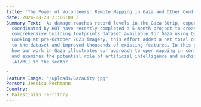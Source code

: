 ```yaml
---
title: 'The Power of Volunteers: Remote Mapping in Gaza and Other Conflict Areas'
date: 2024-08-20 21:06:00 Z
Summary Text: 'As damage reaches record levels in the Gaza Strip, expert volunteers
  coordinated by HOT have recently completed a 5-month project to create the most
  comprehensive building footprints dataset available for Gaza using OpenStreetMap.
  Looking at pre-October 2023 imagery, this effort added a net total of 59,223 buildings
  to the dataset and improved thousands of existing features. In this post, we share
  how our work in Gaza illustrates our approach to open mapping in conflict zones,
  and examines the potential role of artificial intelligence and machine learning
  (AI/ML) in the sector.

'
Feature Image: "/uploads/GazaCity.jpg"
Person: Jessica Pechmann
Country:
- Palestinian Territory
---
```


<html lang="en">
<head>
<style>
.image-container {
display: flex;
justify-content: center;
margin: 20px 0;
}

        .image-container img {
            width: 80%; 
            height: auto; 
        }
    
        .image-container2 {
            display: flex;
            justify-content: center; 
            margin: 20px 0;
        }
    
        .image-container2 img {
            width: 65%; 
            height: auto; 
        }
    
        @media (max-width: 768px) {
            .image-container img {
                width: 50%; 
            }
        }
    
        @media (max-width: 480px) {
            .image-container img {
                width: 75%; 
            }
        }
    </style>

</head>
<body>
<p>As an open map of the world, <a href="https://www.openstreetmap.org">OpenStreetMap (OSM)</a> is a valuable tool for understanding the impacts of war and informing humanitarian response. For example, OSM can provide a baseline dataset of pre-conflict building footprints to be compared with damage analyses.</p>

<p>In Gaza, the escalation of conflict since October 2023 has resulted in a prolonged humanitarian crisis. Understanding the impact of the conflict on buildings has been challenging because pre-existing datasets from AI/ML models and OSM were not accurate enough to create a complete buildings baseline. The high density of buildings and the inability to safely gather on-the-ground information compounded these challenges. In such hard-to-reach areas, HOT’s remote and crowdsourced mapping methodology proved effective in collecting detailed information visible on aerial imagery.</p>

    <p>In February 2024, after consultation with humanitarian and UN actors working in Gaza, HOT initiated the creation of pre-conflict dataset of all building footprints in the area in OSM. HOT’s <a href="https://www.hotosm.org/community/">community of OpenStreetMap volunteers</a> completed all the data <a href="https://wiki.openstreetmap.org/wiki/Gaza_Update_2024">work</a>, coordinating through HOT’s <a href="https://tasks.hotosm.org/">Tasking Manager</a>. The volunteers meticulously added missing buildings and improved existing data. Due to concerns over data protection and quality, only expert volunteer teams were assigned to map and validate the area. As in other areas that are hard to reach due to conflict, HOT balanced the data needs with <a href="https://www.hotosm.org/tools-and-data/data-principles/">responsible data practices</a> based on the context.</p>
    ![Example of increased data quality in OpenStreetMap building footprints in Gaza B.png](/uploads/Example%20of%20increased%20data%20quality%20in%20OpenStreetMap%20building%20footprints%20in%20Gaza.png)

    <p>The updated data is live in OpenStreetMap and available via <a href="https://data.humdata.org/dataset/hotosm_pse_buildings?">HDX</a> or <a href="https://export.hotosm.org/v3/">HOT’s Export Tool</a>.</p>
    
    <h2>Comparing AI/ML with human-verified OSM building datasets in conflict zones 

</h2>

<p>AI/ML is increasingly used to rapidly generate building footprints across large areas. Sources for automated building footprints range from worldwide datasets by Microsoft or Google to smaller-scale open community-managed tools such as HOT’s new application, <a href="https://www.hotosm.org/tech-suite/fair/">fAIr.</a></p>

    <p>Now that HOT volunteers have completely updated and validated all OSM buildings in visible imagery pre-conflict, <strong>OSM has 18% more individual buildings in the Gaza strip</strong> than  Microsoft’s ML buildings dataset (an estimated 330,079 buildings vs 280,112 buildings). However, in regions where there has not been a coordinated update effort in OSM, the numbers may differ. For example, in Sudan where no large-scale editing campaign has occurred, OSM contains just under 1.5 million buildings, compared to over 5.82 million buildings in Microsoft’s ML data. It is important to note that the ML datasets have not been human-verified and their accuracy is sometimes uncertain. Google Open Buildings has over 26 million building features in Sudan, but visual inspection reveals that many of these features are noise in the data, with the model incorrectly identifying structures in the uninhabited desert. </p> 

<p>If spatial coverage is relatively similar between OSM and ML datasets, automated datasets created by ML image detection work well for many use cases. For other use cases, the precision and verification of a human-checked dataset, such as OSM, is a better fit for the data requirements. For example, during our work in Gaza, we identified issues with ML building datasets that were avoided by working with experienced human volunteers (see image below comparing OSM to <a href="https://planetarycomputer.microsoft.com/dataset/ms-buildings">Microsoft’s ML building datasets</a>). However, it’s important to highlight that ML building datasets differ so might not have the same issues.

    <div class="image-container">
        <img src="/uploads/Examples%20of%20OSM%20vs%20AI%20in%20Gaza%20August%202024-a8e5cb.png" alt="Examples of OSM vs AI in Gaza August 2024">
    </div>
    
    <h2>What’s next?</h2>
    
    <p>When all buildings in conflict zones are reflected in one pre-conflict dataset, data analysts can track which buildings are functional and which are destroyed. Eventually, we will be able to track demolition and rebuilding when the context allows. HOT welcomes data requests from the humanitarian community and will aim to balance requests with anticipated usefulness, available resources, and protection issues to address humanitarian data gaps in conflict zones worldwide. </p>
    
    <p>With increasingly complex emergencies displacing a <a href="https://www.unhcr.org/us/global-trends">record</a> number of people globally, aid organizations are struggling to keep up.  While automation is improving the speed and ability to remotely collect information in hard-to-reach areas, HOT’s approach to coordinating trained volunteers is more important than ever. Lessons learned from the data work in Gaza demonstrates that when higher accuracy data is needed, incorporating a human view into automated ML datasets remains crucial. 

</p>

<strong>There are many ways to get involved with our efforts. Contact us at <a href="mailto:data@hotosm.org">data@hotosm.org</a> to partner, volunteer, or donate to ongoing efforts in conflict-affected areas worldwide</strong>.</p>

    <p>For information on recent damage in Gaza  or Sudan, visit <a href="https://experience.arcgis.com/experience/ea5c453e92724c6ba0a7b8a4037129be/page/UNOSAT/?org=unosat&views=Share">UNOSAT’s Gaza Interactive Data Platform</a> and <a href="https://unosat.org/products/?date_from=2024-02-28&date_to=2024-08-28&region=&activation_type=&title=&is_charter=null">UNOSAT Analyses</a>, or the <a href="https://www.conflict-damage.org/">Decentralized Damage Mapping Group</a>.</p>
    
    <div class="image-container2">
        <img src="/uploads/Gaza-Update-Announcement-Aug-2024.png" alt="Gaza Update Announcement Aug 2024">
    </div>
    
    <p><a href="https://drive.google.com/file/d/1jVjJjji1NhLPCfk7LAf1fXXp6k4YGU0C/view?usp=sharingusp=sharing">Pdf version with the summary of Gaza Update 2024</a></p>
    
    
    <p><em>Cover image: Gaza City in 2006. Public domain.</em></p>

</body>
</html>